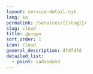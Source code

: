 ```yaml
---
layout: service-detail.njk
lang: ka
permalink: /services/{{slug}}/
slug: cloud
title: ქლაუდი
sort_order: 1
icon: cloud
general_description: dfdfdfd
detailed_list:
  - point: sadasdasd
---
```


